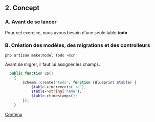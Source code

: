 ## 2. Concept
### A. Avant de se lancer
Pour cet exercice, nous avons besoin d'une seule table
**todo**

### B. Création des modèles, des migrations et des controlleurs

```
php artisan make:model Todo -mcr
```

Avant de migrer, il faut lui assigner les champs. 
```php
  public function up()
    {
        Schema::create('todo', function (Blueprint $table) {
            $table->increments('id');
            $table->string('name');
            $table->timestamps();
        });
    }

```
[Contenu](https://github.com/pierrenoel/Laravel/blob/master/Exercice/003_contenu.md)
